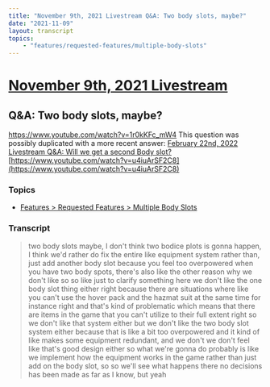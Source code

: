 ```yaml
---
title: "November 9th, 2021 Livestream Q&A: Two body slots, maybe?"
date: "2021-11-09"
layout: transcript
topics:
    - "features/requested-features/multiple-body-slots"
---
```

# [November 9th, 2021 Livestream](../2021-11-09.md)
## Q&A: Two body slots, maybe?
https://www.youtube.com/watch?v=1r0kKFc_mW4
This question was possibly duplicated with a more recent answer: [February 22nd, 2022 Livestream Q&A: Will we get a second Body slot?](./yt-u4iuArSF2C8.md) [https://www.youtube.com/watch?v=u4iuArSF2C8](https://www.youtube.com/watch?v=u4iuArSF2C8)


### Topics
* [Features > Requested Features > Multiple Body Slots](../topics/features/requested-features/multiple-body-slots.md)

### Transcript

> two body slots maybe, I don't think two bodice plots is gonna happen, I think we'd rather do fix the entire like equipment system rather than, just add another body slot because you feel too overpowered when you have two body spots, there's also like the other reason why we don't like so so like just to clarify something here we don't like the one body slot thing either right because there are situations where like you can't use the hover pack and the hazmat suit at the same time for instance right and that's kind of problematic which means that there are items in the game that you can't utilize to their full extent right so we don't like that system either but we don't like the two body slot system either because that is like a bit too overpowered and it kind of like makes some equipment redundant, and we don't we don't feel like that's good design either so what we're gonna do probably is like we implement how the equipment works in the game rather than just add on the body slot, so so we'll see what happens there no decisions has been made as far as I know, but yeah

